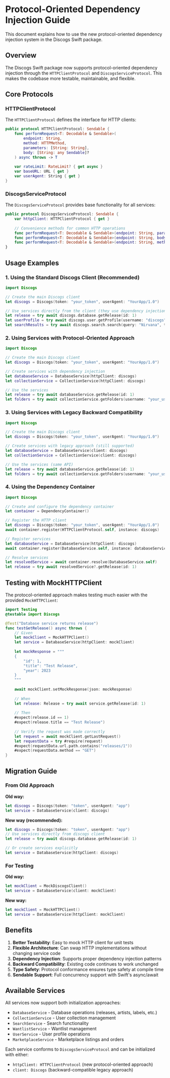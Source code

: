 # Protocol-Oriented Dependency Injection Guide

This document explains how to use the new protocol-oriented dependency injection system in the Discogs Swift package.

## Overview

The Discogs Swift package now supports protocol-oriented dependency injection through the `HTTPClientProtocol` and `DiscogsServiceProtocol`. This makes the codebase more testable, maintainable, and flexible.

## Core Protocols

### HTTPClientProtocol

The `HTTPClientProtocol` defines the interface for HTTP clients:

```swift
public protocol HTTPClientProtocol: Sendable {
    func performRequest<T: Decodable & Sendable>(
        endpoint: String,
        method: HTTPMethod,
        parameters: [String: String],
        body: [String: any Sendable]?
    ) async throws -> T
    
    var rateLimit: RateLimit? { get async }
    var baseURL: URL { get }
    var userAgent: String { get }
}
```

### DiscogsServiceProtocol

The `DiscogsServiceProtocol` provides base functionality for all services:

```swift
public protocol DiscogsServiceProtocol: Sendable {
    var httpClient: HTTPClientProtocol { get }
    
    // Convenience methods for common HTTP operations
    func performRequest<T: Decodable & Sendable>(endpoint: String, parameters: [String: String]) async throws -> T
    func performRequest<T: Decodable & Sendable>(endpoint: String, body: [String: any Sendable], parameters: [String: String]) async throws -> T
    func performRequest<T: Decodable & Sendable>(endpoint: String, method: HTTPMethod, parameters: [String: String], body: [String: any Sendable]?) async throws -> T
}
```

## Usage Examples

### 1. Using the Standard Discogs Client (Recommended)

```swift
import Discogs

// Create the main Discogs client
let discogs = Discogs(token: "your_token", userAgent: "YourApp/1.0")

// Use services directly from the client (they use dependency injection internally)
let release = try await discogs.database.getRelease(id: 1)
let userProfile = try await discogs.user.getProfile(username: "discogs")
let searchResults = try await discogs.search.search(query: "Nirvana", type: .release)
```

### 2. Using Services with Protocol-Oriented Approach

```swift
import Discogs

// Create the main Discogs client
let discogs = Discogs(token: "your_token", userAgent: "YourApp/1.0")

// Create services with dependency injection
let databaseService = DatabaseService(httpClient: discogs)
let collectionService = CollectionService(httpClient: discogs)

// Use the services
let release = try await databaseService.getRelease(id: 1)
let folders = try await collectionService.getFolders(username: "your_username")
```

### 3. Using Services with Legacy Backward Compatibility

```swift
import Discogs

// Create the main Discogs client
let discogs = Discogs(token: "your_token", userAgent: "YourApp/1.0")

// Create services with legacy approach (still supported)
let databaseService = DatabaseService(client: discogs)
let collectionService = CollectionService(client: discogs)

// Use the services (same API)
let release = try await databaseService.getRelease(id: 1)
let folders = try await collectionService.getFolders(username: "your_username")
```

### 4. Using the Dependency Container

```swift
import Discogs

// Create and configure the dependency container
let container = DependencyContainer()

// Register the HTTP client
let discogs = Discogs(token: "your_token", userAgent: "YourApp/1.0")
await container.register(HTTPClientProtocol.self, instance: discogs)

// Register services
let databaseService = DatabaseService(httpClient: discogs)
await container.register(DatabaseService.self, instance: databaseService)

// Resolve services
let resolvedService = await container.resolve(DatabaseService.self)
let release = try await resolvedService?.getRelease(id: 1)
```

## Testing with MockHTTPClient

The protocol-oriented approach makes testing much easier with the provided `MockHTTPClient`:

```swift
import Testing
@testable import Discogs

@Test("Database service returns release")
func testGetRelease() async throws {
    // Given
    let mockClient = MockHTTPClient()
    let service = DatabaseService(httpClient: mockClient)
    
    let mockResponse = """
    {
        "id": 1,
        "title": "Test Release",
        "year": 2023
    }
    """
    
    await mockClient.setMockResponse(json: mockResponse)
    
    // When
    let release: Release = try await service.getRelease(id: 1)
    
    // Then
    #expect(release.id == 1)
    #expect(release.title == "Test Release")
    
    // Verify the request was made correctly
    let request = await mockClient.getLastRequest()
    let requestData = try #require(request)
    #expect(requestData.url.path.contains("releases/1"))
    #expect(requestData.method == "GET")
}
```

## Migration Guide

### From Old Approach

**Old way:**
```swift
let discogs = Discogs(token: "token", userAgent: "app")
let service = DatabaseService(client: discogs)
```

**New way (recommended):**
```swift
let discogs = Discogs(token: "token", userAgent: "app")
// Use services directly from discogs client
let release = try await discogs.database.getRelease(id: 1)

// Or create services explicitly
let service = DatabaseService(httpClient: discogs)
```

### For Testing

**Old way:**
```swift
let mockClient = MockDiscogsClient()
let service = DatabaseService(client: mockClient)
```

**New way:**
```swift
let mockClient = MockHTTPClient()
let service = DatabaseService(httpClient: mockClient)
```

## Benefits

1. **Better Testability**: Easy to mock HTTP client for unit tests
2. **Flexible Architecture**: Can swap HTTP implementations without changing service code
3. **Dependency Injection**: Supports proper dependency injection patterns
4. **Backward Compatibility**: Existing code continues to work unchanged
5. **Type Safety**: Protocol conformance ensures type safety at compile time
6. **Sendable Support**: Full concurrency support with Swift's async/await

## Available Services

All services now support both initialization approaches:

- `DatabaseService` - Database operations (releases, artists, labels, etc.)
- `CollectionService` - User collection management
- `SearchService` - Search functionality
- `WantlistService` - Wantlist management
- `UserService` - User profile operations
- `MarketplaceService` - Marketplace listings and orders

Each service conforms to `DiscogsServiceProtocol` and can be initialized with either:
- `httpClient: HTTPClientProtocol` (new protocol-oriented approach)
- `client: Discogs` (backward-compatible legacy approach)

